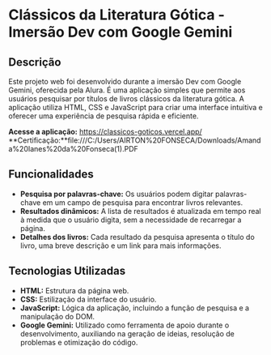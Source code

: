 # Clássicos da Literatura Gótica - Imersão Dev com Google Gemini 

## Descrição
Este projeto web foi desenvolvido durante a imersão Dev com Google Gemini, oferecida pela Alura. É uma aplicação simples que permite aos usuários pesquisar por títulos de livros clássicos da literatura gótica. A aplicação utiliza HTML, CSS e JavaScript para criar uma interface intuitiva e oferecer uma experiência de pesquisa rápida e eficiente.

**Acesse a aplicação:** https://classicos-goticos.vercel.app/
**Certificação:**file:///C:/Users/AIRTON%20FONSECA/Downloads/Amanda%20Ianes%20da%20Fonseca(1).PDF

## Funcionalidades
* **Pesquisa por palavras-chave:** Os usuários podem digitar palavras-chave em um campo de pesquisa para encontrar livros relevantes.
* **Resultados dinâmicos:** A lista de resultados é atualizada em tempo real à medida que o usuário digita, sem a necessidade de recarregar a página.
* **Detalhes dos livros:** Cada resultado da pesquisa apresenta o título do livro, uma breve descrição e um link para mais informações.

## Tecnologias Utilizadas
* **HTML:** Estrutura da página web.
* **CSS:** Estilização da interface do usuário.
* **JavaScript:** Lógica da aplicação, incluindo a função de pesquisa e a manipulação do DOM.
* **Google Gemini:** Utilizado como ferramenta de apoio durante o desenvolvimento, auxiliando na geração de ideias, resolução de problemas e otimização do código.

